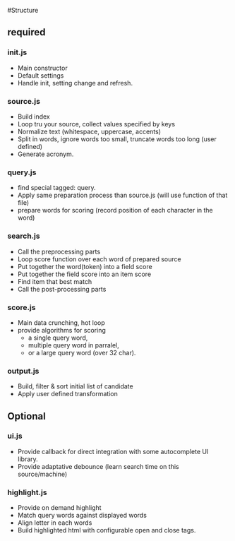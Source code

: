 #Structure

## required

### init.js

- Main constructor
- Default settings
- Handle init, setting change and refresh.
 
### source.js
   
- Build index
- Loop tru your source, collect values specified by keys
- Normalize text (whitespace, uppercase, accents)
- Split in words, ignore words too small, truncate words too long (user defined)
- Generate acronym.
   
### query.js
    
- find special tagged: query.
- Apply same preparation process than source.js (will use function of that file)
- prepare words for scoring (record position of each character in the word)

### search.js
    
- Call the preprocessing parts
- Loop score function over each word of prepared source
- Put together the word(token) into a field score
- Put together the field score into an item score
- Find item that best match
- Call the post-processing parts
    
### score.js

- Main data crunching, hot loop
- provide algorithms for scoring 
    - a single query word, 
    - multiple query word in parralel, 
    - or a large query word (over 32 char).

### output.js

- Build, filter & sort initial list of candidate
- Apply user defined transformation

## Optional    
    
### ui.js

- Provide callback for direct integration with some autocomplete UI library.
- Provide adaptative debounce (learn search time on this source/machine)

### highlight.js

- Provide on demand highlight
- Match query words against displayed words
- Align letter in each words
- Build highlighted html with configurable open and close tags.
   

    
    
   
